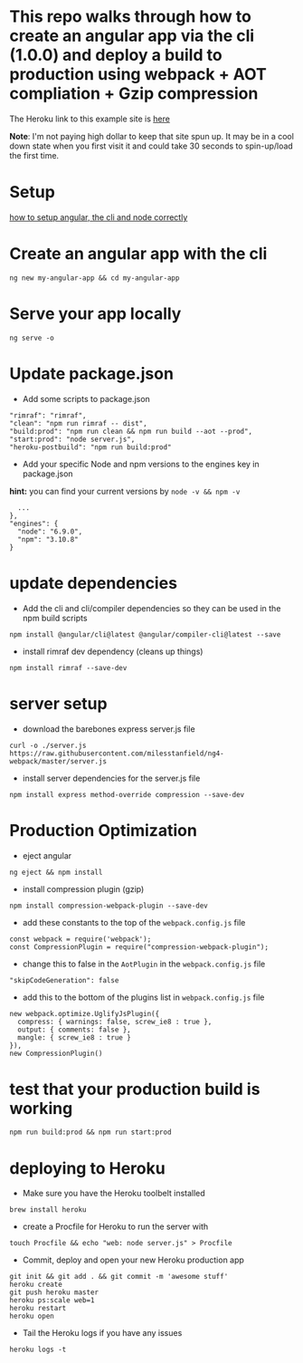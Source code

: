 # This repo walks through how to create an angular app via the cli (1.0.0) and deploy a build to production using webpack + AOT compliation + Gzip compression

The Heroku link to this example site is [here](https://cryptic-sea-49784.herokuapp.com/)

**Note**: I'm not paying high dollar to keep that site spun up. It may be in a cool down state when you first visit it and could take 30 seconds to spin-up/load the first time.


# Setup
[how to setup angular, the cli and node correctly](https://gist.github.com/milesstanfield/17f980ad4ed6d038a255f8fc3b222add#file-angular-and-node-setup-md)


# Create an angular app with the cli
```
ng new my-angular-app && cd my-angular-app
```

# Serve your app locally
```
ng serve -o
```

# Update package.json
- Add some scripts to package.json
```
"rimraf": "rimraf",
"clean": "npm run rimraf -- dist",
"build:prod": "npm run clean && npm run build --aot --prod",
"start:prod": "node server.js",
"heroku-postbuild": "npm run build:prod"
```

- Add your specific Node and npm versions to the engines key in package.json

**hint:** you can find your current versions by `node -v && npm -v`
```
  ...
},
"engines": {
  "node": "6.9.0",
  "npm": "3.10.8"
}
```

# update dependencies
- Add the cli and cli/compiler dependencies so they can be used in the npm build scripts
```
npm install @angular/cli@latest @angular/compiler-cli@latest --save
```

- install rimraf dev dependency (cleans up things)
```
npm install rimraf --save-dev
```


# server setup
- download the barebones express server.js file
```
curl -o ./server.js https://raw.githubusercontent.com/milesstanfield/ng4-webpack/master/server.js
```

- install server dependencies for the server.js file
```
npm install express method-override compression --save-dev
```

# Production Optimization
- eject angular
```
ng eject && npm install
```

- install compression plugin (gzip)
```
npm install compression-webpack-plugin --save-dev
```

- add these constants to the top of the `webpack.config.js` file
```
const webpack = require('webpack');
const CompressionPlugin = require("compression-webpack-plugin");
```

- change this to false in the `AotPlugin` in the `webpack.config.js` file
```
"skipCodeGeneration": false
```

- add this to the bottom of the plugins list in `webpack.config.js` file
```
new webpack.optimize.UglifyJsPlugin({
  compress: { warnings: false, screw_ie8 : true },
  output: { comments: false },
  mangle: { screw_ie8 : true }
}),
new CompressionPlugin()
```

# test that your production build is working
```
npm run build:prod && npm run start:prod
```

# deploying to Heroku
- Make sure you have the Heroku toolbelt installed
```
brew install heroku
```

- create a Procfile for Heroku to run the server with
```
touch Procfile && echo "web: node server.js" > Procfile
```

- Commit, deploy and open your new Heroku production app
```
git init && git add . && git commit -m 'awesome stuff'
heroku create
git push heroku master
heroku ps:scale web=1
heroku restart
heroku open
```

- Tail the Heroku logs if you have any issues
```
heroku logs -t
```
